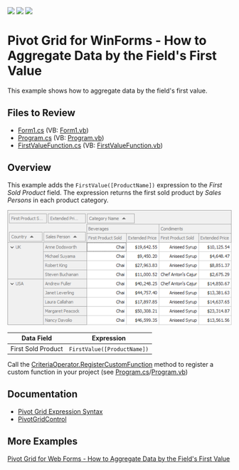 <!-- default badges list -->
![](https://img.shields.io/endpoint?url=https://codecentral.devexpress.com/api/v1/VersionRange/419782202/22.2.7%2B)
[![](https://img.shields.io/badge/Open_in_DevExpress_Support_Center-FF7200?style=flat-square&logo=DevExpress&logoColor=white)](https://supportcenter.devexpress.com/ticket/details/T1038519)
[![](https://img.shields.io/badge/📖_How_to_use_DevExpress_Examples-e9f6fc?style=flat-square)](https://docs.devexpress.com/GeneralInformation/403183)
<!-- default badges end -->

# Pivot Grid for WinForms - How to Aggregate Data by the Field's First Value

This example shows how to aggregate data by the field's first value.

<!-- default file list -->
## Files to Review

* [Form1.cs](./CS/Win_Pivot_CustomAggregates/Form1.cs) (VB: [Form1.vb](./VB/Win_Pivot_CustomAggregates/Form1.vb))
* [Program.cs](./CS/Win_Pivot_CustomAggregates/Program.cs) (VB: [Program.vb](./VB/Win_Pivot_CustomAggregates/Program.vb))
* [FirstValueFunction.cs](./CS/Win_Pivot_CustomAggregates/FirstValueFunction.cs) (VB: [FirstValueFunction.vb](./VB/Win_Pivot_CustomAggregates/FirstValueFunction.vb))
<!-- default file list end -->


## Overview

This example adds the `FirstValue([ProductName])` expression to the _First Sold Product_ field. The expression returns the first sold product by _Sales Persons_ in each product category.

![first value function](images/image.png)

| Data Field | Expression |
| --- | --- |
| First Sold Product | ``` FirstValue([ProductName]) ``` |

Call the [CriteriaOperator.RegisterCustomFunction](https://docs.devexpress.com/CoreLibraries/DevExpress.Data.Filtering.CriteriaOperator.RegisterCustomFunction(DevExpress.Data.Filtering.ICustomFunctionOperator)) method to register a custom function in your project (see [Program.cs](./CS/Win_Pivot_CustomAggregates/Program.cs#L18)/[Program.vb](./VB/Win_Pivot_CustomAggregates/Program.vb#L18))


## Documentation

- [Pivot Grid Expression Syntax](https://docs.devexpress.com/CoreLibraries/120512/devexpress-pivot-grid-core-library/pivot-grid-expression-syntax)
- [PivotGridControl](https://docs.devexpress.com/WindowsForms/DevExpress.XtraPivotGrid.PivotGridControl)

## More Examples

[Pivot Grid for Web Forms - How to Aggregate Data by the Field's First Value](https://github.com/DevExpress-Examples/aspnet-pivot-grid-custom-aggregates)

